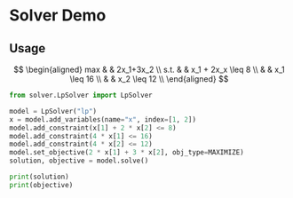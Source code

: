 # Solver Demo

## Usage
$$
\begin{aligned}
max & & 2x_1+3x_2 \\
s.t. & & x_1 + 2x_x \leq 8 \\
& & x_1 \leq 16 \\
& & x_2 \leq 12 \\
\end{aligned}
$$

```python
from solver.LpSolver import LpSolver

model = LpSolver("lp")
x = model.add_variables(name="x", index=[1, 2])
model.add_constraint(x[1] + 2 * x[2] <= 8)
model.add_constraint(4 * x[1] <= 16)
model.add_constraint(4 * x[2] <= 12)
model.set_objective(2 * x[1] + 3 * x[2], obj_type=MAXIMIZE)
solution, objective = model.solve()

print(solution)
print(objective)
```

